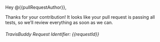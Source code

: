 Hey @{{pullRequestAuthor}},

Thanks for your contribution! It looks like your pull request is passing all tests, so we’ll review everything as soon as we can.

###### TravisBuddy Request Identifier: {{requestId}}